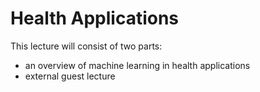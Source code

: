 # Health Applications

This lecture will consist of two parts:

- an overview of machine learning in health applications
- external guest lecture
